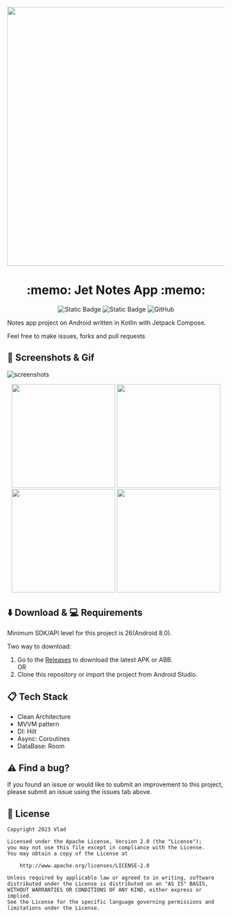 <p align="center">
  <img src="https://github.com/VladShurakov/JetNotesApp/assets/117427146/af2153c9-9bd3-45e7-8a0a-644bab80dc12" width="600">
</p>

<h1 align="center">
  :memo: Jet Notes App :memo:
</h1>

<p align="center">
  <img alt="Static Badge" src="https://img.shields.io/badge/Jetpack%20Compose-black?logo=jetpackcompose&logoColor=%237F52FF">
  <img alt="Static Badge" src="https://img.shields.io/badge/26%2B-%237F52FF?label=API&labelColor=black">
  <img alt="GitHub" src="https://img.shields.io/github/license/VladShurakov/JetNotesApp?labelColor=black&color=%237F52FF">
</p>

Notes app project on Android written in Kotlin with Jetpack Compose.

Feel free to make issues, forks and pull requests

## :iphone: Screenshots & Gif

![screenshots](https://github.com/VladShurakov/JetNotesApp/assets/117427146/40455469-5fd8-4249-99cc-4209a9c3e73b)

<p align="center">
  <img src="https://github.com/VladShurakov/JetNotesApp/assets/117427146/704b0784-5b22-444a-b893-c6ba3733633c" width="240">
  <img src="https://github.com/VladShurakov/JetNotesApp/assets/117427146/503e2f13-c2b5-402c-b622-4ca369843f14" width="240">
  <img src="https://github.com/VladShurakov/JetNotesApp/assets/117427146/19e2d47b-381f-47bc-9b75-045c777238bd" width="240">
  <img src="https://github.com/VladShurakov/JetNotesApp/assets/117427146/1ae11c02-4948-42d6-901e-e8ae4a5714fd" width="240">
</p>

## :arrow_down: Download & :computer: Requirements

Minimum SDK/API level for this project is 26(Android 8.0). 

Two way to download:
1. Go to the [Releases](https://github.com/VladShurakov/JetNotesApp/releases) to download the latest APK or ABB.
   <br/>OR
2. Clone this repository or import the project from Android Studio.
   
## :clipboard: Tech Stack
- Clean Architecture
- MVVM pattern
- DI: Hilt
- Async: Coroutines
- DataBase: Room

## :warning: Find a bug?

If you found an issue or would like to submit an improvement to this project, please submit an issue using the issues tab above.

## :page_facing_up: License

```
Copyright 2023 Vlad

Licensed under the Apache License, Version 2.0 (the "License");
you may not use this file except in compliance with the License.
You may obtain a copy of the License at

    http://www.apache.org/licenses/LICENSE-2.0

Unless required by applicable law or agreed to in writing, software
distributed under the License is distributed on an "AS IS" BASIS,
WITHOUT WARRANTIES OR CONDITIONS OF ANY KIND, either express or implied.
See the License for the specific language governing permissions and
limitations under the License.
```
